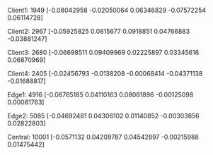 Client1:
1949
[-0.08042958 -0.02050064 0.06346829 -0.07572254 0.06114728]

Client2:
2967
[-0.05925825 0.0815677 0.0918851 0.04766883 -0.03881247]

Client3:
2680
[-0.06698511 0.09409969 0.02225897 0.03345616 0.06870969]

Client4:
2405
[-0.02456793 -0.0138208 -0.00068414 -0.04371138 -0.01688817]

Edge1:
4916
[-0.06765185 0.04110163 0.08061896 -0.00125098 0.00081763]

Edge2:
5085
[-0.04692481 0.04306102 0.01140852 -0.00303856 0.02822803]

Central:
10001
[-0.0571132 0.04209787 0.04542897 -0.00215988 0.01475442]
